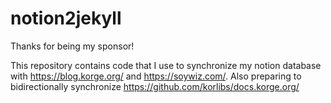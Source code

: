# notion2jekyll

Thanks for being my sponsor!

This repository contains code that I use to synchronize my notion database with https://blog.korge.org/ and https://soywiz.com/.
Also preparing to bidirectionally synchronize https://github.com/korlibs/docs.korge.org/
